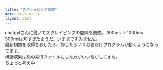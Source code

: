 ```yaml
---
title: "スクレイピング調整"
date: 2025-03-07
layout: post
---
```


chatgptさんに聞いてスクレイピングの間隔を調整。
300ms -> 1000ms  
300msは短すぎたようだ。いままですみません。  
最新棋譜を取得をおしたら、押したら２０秒間だけプログラムが動くようになってます。  
棋譜収集は別の実行ファイルにした方がいい気がしてきた。  
ちょっと考え中
